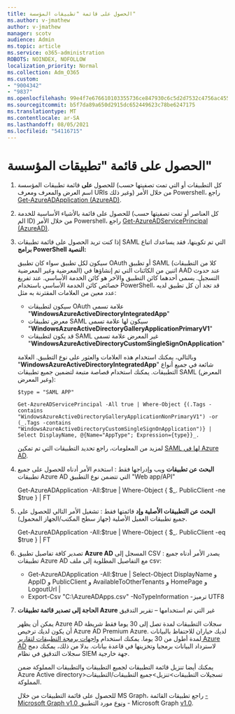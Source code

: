 ```yaml
---
title: الحصول على قائمة "تطبيقات المؤسسة"
ms.author: v-jmathew
author: v-jmathew
manager: scotv
audience: Admin
ms.topic: article
ms.service: o365-administration
ROBOTS: NOINDEX, NOFOLLOW
localization_priority: Normal
ms.collection: Adm_O365
ms.custom:
- "9004342"
- "9837"
ms.openlocfilehash: 99e4f7e676610103355736ce847930c6c5d2d7532c4756ac4551a8d9b3020176
ms.sourcegitcommit: b5f7da89a650d2915dc652449623c78be6247175
ms.translationtype: MT
ms.contentlocale: ar-SA
ms.lasthandoff: 08/05/2021
ms.locfileid: "54116715"
---
```

# <a name="get-a-list-of-enterprise-applications"></a>الحصول على قائمة "تطبيقات المؤسسة"

1. للحصول **على** قائمة تطبيقات المؤسسة (كل التطبيقات أو التي تمت تصفيتها حسب اسم العرض والمعرف ومعرف URIs وغير ذلك) من خلال الأمر Powershell، راجع [Get-AzureADApplication (AzureAD)](https://docs.microsoft.com/powershell/module/azuread/get-azureadapplication).
2. للحصول على قائمة بالأشياء الأساسية للخدمة (كل العناصر أو تمت تصفيتها حسب الم ID) من خلال الأمر Powershell، راجع [Get-AzureADServicePrincipal (AzureAD)](https://docs.microsoft.com/powershell/module/azuread/get-azureadserviceprincipal).
3. إذا كنت تريد الحصول على قائمة تطبيقات SAML التي تم تكوينها، فقد يساعدك اتباع **برامج PowerShell النصية:**

    سيكون لكل تطبيق سواء كان تطبيق OAuth أو تطبيق SAML (كلا من التطبيقات المعرضية وغير المعرضية) اثنين من الكائنات التي تم إنشاؤها في AAD عند حدوث التسجيل. يسمى أحدهما كائن التطبيق والآخر هو كائن الخدمة الأساسي. عند تفريغ خصائص كائن الخدمة الأساسي باستخدام PowerShell، قد تجد أن كل تطبيق لديه عدد معين من العلامات المقترنة به مثل:

    - سيكون لتطبيقات OAuth علامة تسمى "**WindowsAzureActiveDirectoryIntegratedApp**"
    - معرض تطبيقات SAML سيكون لها علامة تسمى "**WindowsAzureActiveDirectoryGalleryApplicationPrimaryV1**"
    - قد يكون لتطبيقات SAML غير المعرض علامة تسمى "**WindowsAzureActiveDirectoryCustomSingleSignOnApplication**"

    وبالتالي، يمكنك استخدام هذه العلامات والعثور على نوع التطبيق. العلامة "**WindowsAzureActiveDirectoryIntegratedApp**" شائعة في جميع أنواع التطبيقات. يمكنك استخدام قصاصة متبعة لتضمين جميع تطبيقات SAML (المعرض وغير المعرض):

    `$type = "SAML APP"`

    `Get-AzureADServicePrincipal -All true | Where-Object {(.Tags -contains "WindowsAzureActiveDirectoryGalleryApplicationNonPrimaryV1") -or (_.Tags -contains "WindowsAzureActiveDirectoryCustomSingleSignOnApplication")} | Select DisplayName, @{Name="AppType"; Expression={type}}_.`

    لمزيد من المعلومات، راجع تحديد التطبيقات التي تم تمكين [SAML لها في Azure AD](https://docs.microsoft.com/answers/questions/24259/identify-saml-enabled-apps-in-azure-ad.html).

4. **البحث عن تطبيقات** ويب وإدراجها فقط : استخدم الأمر أدناه للحصول على جميع تطبيقات Azure AD التي تتضمن نوع التطبيق "Web app/API"

    Get-AzureADApplication -All:$true | Where-Object { $_. PublicClient -ne $true } | FT
5. **البحث عن التطبيقات الأصلية وإد** قائمتها فقط : تشغيل الأمر التالي للحصول على جميع تطبيقات العميل الأصلية (جهاز سطح المكتب/الجهاز المحمول).

    Get-AzureADApplication -All:$true | Where-Object { $_. PublicClient -eq $true } | FT
6. تصدير كافة تفاصيل تطبيق **Azure AD** المسجل إلى CSV : يصدر الأمر أدناه جميع تطبيقات Azure AD مع التفاصيل المطلوبة إلى ملف csv:

    - Get-AzureADApplication -All:$true | Select-Object DisplayName و AppID و PublicClient و AvailableToOtherTenants و HomePage و LogoutUrl |
    - Export-Csv "C:\AzureADApps.csv" -NoTypeInformation -ترميز UTF8

7. **الحاجة إلى تصدير قائمة تطبيقات Azure** غير التي تم استخدامها – تقرير التدقيق

    يمكن أن يظهر Azure AD سجلات التطبيقات لمدة تصل إلى 30 يوما فقط شريطة أن يكون لديك ترخيص Azure AD Premium Azure.
    لديك خياران للاحتفاظ بالبيانات لمدة أطول من 30 يوما. يمكنك استخدام [واجهات برمجة التطبيقات لتقارير Azure AD](https://docs.microsoft.com/azure/active-directory/reports-monitoring/concept-reporting-api) لاسترداد البيانات برمجيا وتخزينها في قاعدة بيانات. بدلا من ذلك، يمكنك دمج سجلات التدقيق في نظام SIEM جهة خارجية.

    يمكنك أيضا تنزيل قائمة التطبيقات لجميع التطبيقات والتطبيقات المملوكة ضمن Azure Active directory>تسجيلات التطبيقات>تنزيل>جميع التطبيقات/التطبيقات المملوكة.

    للحصول على قائمة التطبيقات من خلال MS Graph، راجع تطبيقات القائمة [- Microsoft Graph v1.0 ونوع](https://docs.microsoft.com/graph/api/application-list) مورد التطبيق - Microsoft Graph [v1.0](https://docs.microsoft.com/graph/api/resources/application).
